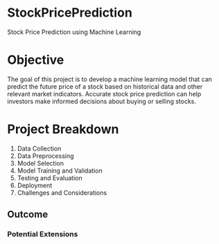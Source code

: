 # StockPricePrediction
Stock Price Prediction using Machine Learning

# Objective
The goal of this project is to develop a machine learning model that can predict the future price of a stock based on historical data and other relevant market indicators. Accurate stock price prediction can help investors make informed decisions about buying or selling stocks.

# Project Breakdown
1. Data Collection
2. Data Preprocessing
3. Model Selection
4. Model Training and Validation
5. Testing and Evaluation
6. Deployment
7. Challenges and Considerations


## Outcome

### Potential Extensions
